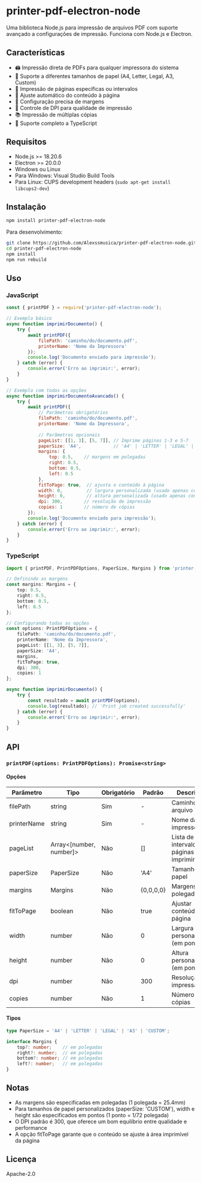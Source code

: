 # printer-pdf-electron-node

Uma biblioteca Node.js para impressão de arquivos PDF com suporte avançado a configurações de impressão. Funciona com Node.js e Electron.

## Características

- 🖨️ Impressão direta de PDFs para qualquer impressora do sistema
- 📏 Suporte a diferentes tamanhos de papel (A4, Letter, Legal, A3, Custom)
- 📑 Impressão de páginas específicas ou intervalos
- 🔄 Ajuste automático do conteúdo à página
- 📐 Configuração precisa de margens
- 🎯 Controle de DPI para qualidade de impressão
- 📚 Impressão de múltiplas cópias
- 💪 Suporte completo a TypeScript

## Requisitos

- Node.js >= 18.20.6
- Electron >= 20.0.0
- Windows ou Linux
- Para Windows: Visual Studio Build Tools
- Para Linux: CUPS development headers (`sudo apt-get install libcups2-dev`)

## Instalação

```bash
npm install printer-pdf-electron-node
```

Para desenvolvimento:
```bash
git clone https://github.com/Alexssmusica/printer-pdf-electron-node.git
cd printer-pdf-electron-node
npm install
npm run rebuild
```

## Uso

### JavaScript

```javascript
const { printPDF } = require('printer-pdf-electron-node');

// Exemplo básico
async function imprimirDocumento() {
    try {
        await printPDF({
            filePath: 'caminho/do/documento.pdf',
            printerName: 'Nome da Impressora'
        });
        console.log('Documento enviado para impressão');
    } catch (error) {
        console.error('Erro ao imprimir:', error);
    }
}

// Exemplo com todas as opções
async function imprimirDocumentoAvancado() {
    try {
        await printPDF({
            // Parâmetros obrigatórios
            filePath: 'caminho/do/documento.pdf',
            printerName: 'Nome da Impressora',
            
            // Parâmetros opcionais
            pageList: [[1, 3], [5, 7]], // Imprime páginas 1-3 e 5-7
            paperSize: 'A4',            // 'A4' | 'LETTER' | 'LEGAL' | 'A3' | 'CUSTOM'
            margins: {
                top: 0.5,    // margens em polegadas
                right: 0.5,
                bottom: 0.5,
                left: 0.5
            },
            fitToPage: true,  // ajusta o conteúdo à página
            width: 0,         // largura personalizada (usado apenas com paperSize: 'CUSTOM')
            height: 0,        // altura personalizada (usado apenas com paperSize: 'CUSTOM')
            dpi: 300,        // resolução de impressão
            copies: 1        // número de cópias
        });
        console.log('Documento enviado para impressão');
    } catch (error) {
        console.error('Erro ao imprimir:', error);
    }
}
```

### TypeScript

```typescript
import { printPDF, PrintPDFOptions, PaperSize, Margins } from 'printer-pdf-electron-node';

// Definindo as margens
const margins: Margins = {
    top: 0.5,
    right: 0.5,
    bottom: 0.5,
    left: 0.5
};

// Configurando todas as opções
const options: PrintPDFOptions = {
    filePath: 'caminho/do/documento.pdf',
    printerName: 'Nome da Impressora',
    pageList: [[1, 3], [5, 7]],
    paperSize: 'A4',
    margins,
    fitToPage: true,
    dpi: 300,
    copies: 1
};

async function imprimirDocumento() {
    try {
        const resultado = await printPDF(options);
        console.log(resultado); // 'Print job created successfully'
    } catch (error) {
        console.error('Erro ao imprimir:', error);
    }
}
```

## API

### `printPDF(options: PrintPDFOptions): Promise<string>`

#### Opções

| Parâmetro    | Tipo                      | Obrigatório | Padrão  | Descrição                                    |
|--------------|---------------------------|-------------|---------|----------------------------------------------|
| filePath     | string                    | Sim         | -       | Caminho do arquivo PDF                       |
| printerName  | string                    | Sim         | -       | Nome da impressora                           |
| pageList     | Array<[number, number]>   | Não         | []      | Lista de intervalos de páginas para imprimir |
| paperSize    | PaperSize                 | Não         | 'A4'    | Tamanho do papel                            |
| margins      | Margins                   | Não         | {0,0,0,0}| Margens em polegadas                        |
| fitToPage    | boolean                   | Não         | true    | Ajustar conteúdo à página                   |
| width        | number                    | Não         | 0       | Largura personalizada (em pontos)            |
| height       | number                    | Não         | 0       | Altura personalizada (em pontos)             |
| dpi          | number                    | Não         | 300     | Resolução de impressão                       |
| copies       | number                    | Não         | 1       | Número de cópias                             |

#### Tipos

```typescript
type PaperSize = 'A4' | 'LETTER' | 'LEGAL' | 'A3' | 'CUSTOM';

interface Margins {
    top?: number;    // em polegadas
    right?: number;  // em polegadas
    bottom?: number; // em polegadas
    left?: number;   // em polegadas
}
```

## Notas

- As margens são especificadas em polegadas (1 polegada = 25.4mm)
- Para tamanhos de papel personalizados (paperSize: 'CUSTOM'), width e height são especificados em pontos (1 ponto = 1/72 polegada)
- O DPI padrão é 300, que oferece um bom equilíbrio entre qualidade e performance
- A opção fitToPage garante que o conteúdo se ajuste à área imprimível da página

## Licença

Apache-2.0

